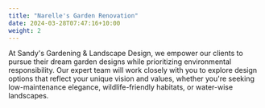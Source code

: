 ```yaml
---
title: "Narelle's Garden Renovation"
date: 2024-03-28T07:47:16+10:00
weight: 2
---
```


At Sandy's Gardening & Landscape Design, we empower our clients to pursue their dream garden designs while prioritizing environmental responsibility. Our expert team will work closely with you to explore design options that reflect your unique vision and values, whether you're seeking low-maintenance elegance, wildlife-friendly habitats, or water-wise landscapes.